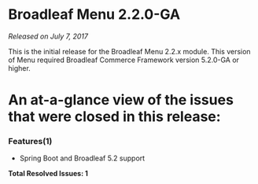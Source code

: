 # Broadleaf Menu 2.2.0-GA

_Released on July 7, 2017_

This is the initial release for the Broadleaf Menu 2.2.x module.  This version of Menu required Broadleaf Commerce Framework version 5.2.0-GA or higher.

# An at-a-glance view of the issues that were closed in this release:


### Features(1)
- Spring Boot and Broadleaf 5.2 support


**Total Resolved Issues: 1**